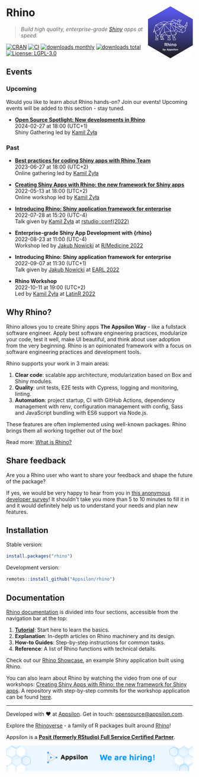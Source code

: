 # Rhino <a href="https://appsilon.github.io/rhino/"><img src="man/figures/rhino.png" align="right" alt="Rhino logo" style="height: 140px;"></a>
> _Build high quality, enterprise-grade [Shiny](https://shiny.rstudio.com/) apps at speed._

<!-- badges: start -->
[![CRAN](https://www.r-pkg.org/badges/version/rhino)](https://cran.r-project.org/package=rhino)
[![CI](https://github.com/Appsilon/rhino/actions/workflows/ci.yml/badge.svg)](https://github.com/Appsilon/rhino/actions/workflows/ci.yml)
[![downloads monthly](https://cranlogs.r-pkg.org/badges/rhino)](https://CRAN.R-project.org/package=rhino)
[![downloads total](https://cranlogs.r-pkg.org/badges/grand-total/rhino)](https://CRAN.R-project.org/package=rhino)
[![License: LGPL-3.0](https://img.shields.io/badge/License-LGPL--3.0-blue.svg)](https://opensource.org/licenses/LGPL-3.0)
<!--
[![codecov](https://codecov.io/gh/Appsilon/rhino/branch/main/graph/badge.svg)](https://codecov.io/gh/Appsilon/rhino)
-->
<!-- badges: end -->

## Events

### Upcoming

Would you like to learn about Rhino hands-on? Join our events!
Upcoming events will be added to this section - stay tuned.

* [**Open Source Spotlight: New developments in Rhino**](https://events.ringcentral.com/events/shiny-gathering-11-b3775827-5b59-4068-ab59-82d9a262b7f0)<br>
2024-02-27 at 18:00 (UTC+1)<br>
Shiny Gathering led by [Kamil Żyła](https://www.linkedin.com/in/kamil-zyla/)

### Past

* [**Best practices for coding Shiny apps with Rhino Team**](https://www.youtube.com/watch?v=QmyilJr7jXs)<br>
2023-06-27 at 18:00 (UTC+2)<br>
Online gathering led by [Kamil Żyła](https://www.linkedin.com/in/kamil-zyla/)

* [**Creating Shiny Apps with Rhino: the new framework for Shiny apps**](https://www.youtube.com/watch?v=8H_ZHUy8Yj4)<br>
2022-05-13 at 18:00 (UTC+2)<br>
Online workshop led by [Kamil Żyła](https://www.linkedin.com/in/kamil-zyla/)

* [**Introducing Rhino: Shiny application framework for enterprise**](https://www.rstudio.com/conference/2022/talks/introducing-rhino-shiny-application-framework/)<br>
2022-07-28 at 15:20 (UTC-4)<br>
Talk given by [Kamil Żyła](https://www.linkedin.com/in/kamil-zyla/)
at [rstudio::conf(2022)](https://www.rstudio.com/conference/2022/2022-conf-talks/)

* **Enterprise-grade Shiny App Development with {rhino}**<br>
2022-08-23 at 11:00 (UTC-4)<br>
Workshop led by [Jakub Nowicki](https://www.linkedin.com/in/jakub-nowicki/)
at [R/Medicine 2022](https://events.linuxfoundation.org/r-medicine/)

* **Introducing Rhino: Shiny application framework for enterprise**<br>
2022-09-07 at 11:30 (UTC+1)<br>
Talk given by [Jakub Nowicki](https://www.linkedin.com/in/jakub-nowicki/)
at [EARL 2022](https://www.ascent.io/earl)

* **Rhino Workshop**<br>
2022-10-11 at 19:00 (UTC+2)<br>
Led by [Kamil Żyła](https://www.linkedin.com/in/kamil-zyla/)
at [LatinR 2022](https://latin-r.com/en)

## Why Rhino?

Rhino allows you to create Shiny apps **The Appsilon Way**  - like a fullstack software engineer. Apply best software engineering practices, modularize your code, test it well, make UI beautiful, and think about user adoption from the very beginning. Rhino is an opinionated framework with a focus on software engineering practices and development tools.

Rhino supports your work in 3 main areas:

1. **Clear code**: scalable app architecture, modularization based on Box and Shiny modules.
2. **Quality**: unit tests, E2E tests with Cypress, logging and monitoring, linting.
3. **Automation**: project startup, CI with GitHub Actions, dependency management with renv,
configuration management with config, Sass and JavaScript bundling with ES6 support via Node.js.

These features are often implemented using well-known packages.
Rhino brings them all working together out of the box!

Read more:
[What is Rhino?](https://appsilon.github.io/rhino/articles/explanation/what-is-rhino.html)

## Share feedback

Are you a Rhino user who want to share your feedback and shape the future of the package?

If yes, we would be very happy to hear from you in [this anonymous developer survey](https://forms.gle/roNkgvwE1LYCHwED6)! It shouldn't take you more than 5 to 10 minutes to fill it in and it would definitely help us to understand your needs and plan new features.

## Installation

Stable version:
```r
install.packages("rhino")
```

Development version:
```r
remotes::install_github("Appsilon/rhino")
```

## Documentation

[Rhino documentation](https://appsilon.github.io/rhino/) is divided into four sections,
accessible from the navigation bar at the top:

1. [**Tutorial**](https://appsilon.github.io/rhino/articles/tutorial/create-your-first-rhino-app.html):
Start here to learn the basics.
2. **Explanation**:
In-depth articles on Rhino machinery and its design.
3. **How-to Guides**:
Step-by-step instructions for common tasks.
4. **Reference**:
A list of Rhino functions with technical details.

Check out our [Rhino Showcase](https://github.com/Appsilon/rhino-showcase),
an example Shiny application built using Rhino.

You can also learn about Rhino by watching the video from one of our workshops:
[Creating Shiny Apps with Rhino: the new framework for Shiny apps](https://www.youtube.com/watch?v=8H_ZHUy8Yj4).
A repository with step-by-step commits for the workshop application can be found
[here](https://github.com/Appsilon/rhino-workshop/tree/workshop-2022-05-13).

---

Developed with :heart: at [Appsilon](https://appsilon.com).
Get in touch: <opensource@appsilon.com>.

Explore the [Rhinoverse](https://rhinoverse.dev) - a family of R packages built around [Rhino](https://appsilon.github.io/rhino/)!

Appsilon is a
[**Posit (formerly RStudio) Full Service Certified Partner**](https://www.rstudio.com/certified-partners/).

<a href="https://appsilon.com/careers/">
  <img src="https://raw.githubusercontent.com/Appsilon/website-cdn/gh-pages/WeAreHiring1.png" alt="We are hiring!">
</a>
